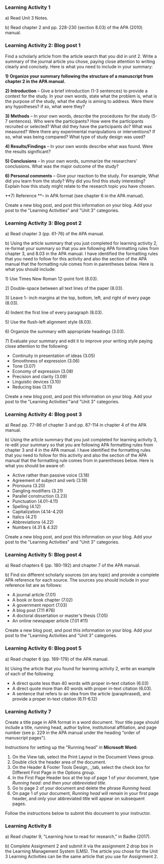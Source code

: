 ### Learning Activity 1

a\) Read Unit 3 Notes.

b\) Read chapter 2 and pp. 228-230 \(section 8.03\) of the APA \(2010\) manual.

### Learning Activity 2: Blog post 1

Find a scholarly article from the article search that you did in unit 2.  Write a summary of the journal article you chose, paying close attention to writing clearly and concisely. Here is what you need to include in your summary:

**1\)** **Organize your summary following the structure of a manuscript from chapter 2 in the APA manual.**

**2\)** **Introduction** – Give a brief introduction \(1-3 sentences\) to provide a context for the study. In your own words, state what the problem is, what is the purpose of the study, what the study is aiming to address.  Were there any hypotheses? if so, what were they?

**3\)** **Methods** – In your own words, describe the procedures for the study \(5-7 sentences\). Who were the participants? How were the participants recruited or selected?  What did they have the participants do?  What was measured? Were there any experimental manipulations or interventions? If so, what was being compared? What type of study design was used?

**4\) Results/Findings** – In your own words describe what was found. Were the results significant?

**5\) Conclusions** – In your own words, summarize the researchers’ conclusions. What was the major outcome of the study?

**6\) Personal comments** – Give your reaction to the study. For example,  What did you learn from the study? Why did you find this study interesting? Explain how this study might relate to the research topic you have chosen.

**7\) Reference **– in APA format \(see chapter 6 in the APA manual\).

Create a new blog post, and post this information on your blog.  Add your post to the "Learning Activities" and "Unit 3" categories.

### Learning Activity 3: Blog post 2

a\) Read chapter 3 \(pp. 61-76\) of the APA manual.

b\) Using the article summary that you just completed for learning activity 2, re-format your summary so that you are following APA formatting rules from chapter 3, and 8.03 in the APA manual. I have identified the formatting rules that you need to follow for this activity and also the section of the APA manual that the formatting rule comes from in parentheses below.  Here is what you should include:

1\) Use Times New Roman 12-point font \(8.03\).

2\) Double-space between all text lines of the paper \(8.03\).

3\) Leave 1- inch margins at the top, bottom, left, and right of every page \(8.03\).

4\) Indent the first line of every paragraph \(8.03\).

5\) Use the flush-left alignment style \(8.03\).

6\) Organize the summary with appropriate headings \(3.03\).

7\) Evaluate your summary and edit it to improve your writing style paying close attention to the following:

* Continuity in presentation of ideas \(3.05\)
* Smoothness of expression \(3.06\)
* Tone \(3.07\)
* Economy of expression \(3.08\)
* Precision and clarity \(3.09\)
* Linguistic devices \(3.10\)
* Reducing bias \(3.11\)

Create a new blog post, and post this information on your blog.  Add your post to the "Learning Activities'"and "Unit 3" categories.

### Learning Activity 4: Blog post 3

a\) Read pp. 77-86 of chapter 3 and pp. 87-114 in chapter 4 of the APA manual.

b\) Using the article summary that you just completed for learning activity 3, re-edit your summary so that you are following APA formatting rules from chapter 3 and 4 in the APA manual. I have identified the formatting rules that you need to follow for this activity and also the section of the APA manual that the formatting rule comes from in parentheses below.  Here is what you should be aware of:

* Active rather than passive voice \(3.18\)
* Agreement of subject and verb \(3.19\)
* Pronouns \(3.20\)
* Dangling modifiers \(3.21\)
* Parallel construction \(3.23\)
* Punctuation \(4.01-4.11\) 
* Spelling \(4.12\)
* Capitalization \(4.14-4.20\)
* Italics \(4.21\)
* Abbreviations \(4.22\)
* Numbers \(4.31 & 4.32\)

Create a new blog post, and post this information on your blog.  Add your post to the "Learning Activities" and "Unit 3"  categories.

### Learning Activity 5: Blog post 4

a\) Read chapters 6 \(pp. 180-192\) and chapter 7 of the APA manual.

b\) Find six different scholarly sources \(on any topic\) and provide a complete APA reference for each source.  The sources you should include in your reference list are as follows:

* A journal article \(7.01\)
* A book or book chapter \(7.02\)
* A government report \(7.03\)
* A blog post \(7.11 \#76\)
* A doctoral dissertation or master's thesis \(7.05\)
* An online newspaper article \(7.01 \#11\)

Create a new blog post, and post this information on your blog.  Add your post to the "Learning Activities and "Unit 3" categories.

### Learning Activity 6: Blog post 5

a\) Read chapter 6 \(pp. 169-179\) of the APA manual.

b\) Using the article that you found for learning activity 2, write an example of each of the following:

* A direct quote less than 40 words with proper in-text citation \(6.03\)
* A direct quote more than 40 words with proper in-text citation \(6.03\).
* A sentence that refers to an idea from the article \(paraphrased\), and provide a proper in-text citation \(6.11-6.12\)

### Learning Activity 7

Create a title page in APA format in a word document.  Your title page should include a title, running head, author byline, institutional affiliation, and page number \(see p. 229 in the APA manual under the heading "order of manuscript pages"\).

Instructions for setting up the "Running head" in **Microsoft Word:**

1. On the View tab, select the Print Layout in the Document Views group.
2. Double click the header area of the document.
3. On the Header & Footer Tools Design\_ \_tab, select the check box for Different First Page in the Options group.
4. In the First Page Header box at the top of page 1 of your document, type _Running head: and then your abbreviated title._
5. Go to page 2 of your document and delete the phrase _Running head._
6. On page 1 of your document, _Running head_ will remain in your first page header, and only your abbreviated title will appear on subsequent pages.

Follow the instructions below to submit this document to your instructor.

### Learning Activity 8

a\) Read chapter 9, "Learning how to read for research," in Badke \(2017\).

b\) Complete Assignment 2 and submit it via the assignment 2 drop box in the Learning Management System \(LMS\).  The article you chose for the Unit 3 Learning Activities can be the same article that you use for Assignment 2.

